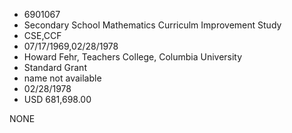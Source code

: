 * 6901067
* Secondary School Mathematics Curriculm Improvement Study
* CSE,CCF
* 07/17/1969,02/28/1978
* Howard Fehr, Teachers College, Columbia University
* Standard Grant
*   name not available
* 02/28/1978
* USD 681,698.00

NONE